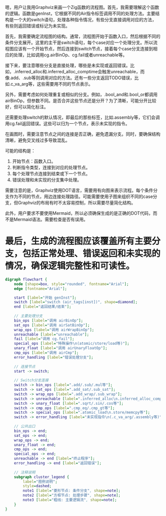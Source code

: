 嗯，用户让我用Graphviz来画一个Zig函数的流程图。首先，我需要理解这个函数的逻辑。函数是genInst，它根据不同的Air指令标签调用不同的处理方法。主要结构是一个大的switch语句，处理各种指令情况，有些分支直接调用对应的方法，有些则返回错误或标记为未实现。

首先，我需要确定流程图的结构。通常，流程图开始于函数入口，然后根据不同的条件分支展开。这里的主干是switch语句，每个case对应一个处理分支。所以流程图应该有一个开始节点，然后连接到switch节点，接着每个case分支连接到相应的处理，比如调用cg.airBinOp、cg.fail或者unreachable等。

接下来，要注意哪些分支是直接处理，哪些是未实现或返回错误。比如，.inferred_alloc和.inferred_alloc_comptime会触发unreachable，而像.add、.sub等则调用对应的方法。还有一些分支返回TODO错误，比如.c_va_arg等，这些需要用不同的节点表示。

另外，需要考虑如何处理重复或相似的分支。例如，.bool_and和.bool_or都调用airBinOp，但参数不同。是否合并这些节点还是分开？为了清晰，可能分开比较好，但可以简化标注。

还需要处理switch的默认情况，即最后的那些标签，比如.assembly等，它们会调用cg.fail返回错误。这些可以归为一个节点，表示未实现的指令。

在画图时，需要注意节点之间的连接是否正确，避免遗漏分支。同时，要确保结构清晰，避免交叉线过多导致混乱。

可能的结构是：

1. 开始节点：函数入口。
2. 判断指令类型，连接到对应的处理节点。
3. 每个处理节点连接到结束或下一个节点。
4. 错误处理和未实现的分支集中处理。

需要注意的是，Graphviz使用DOT语言，需要用有向图来表示流程。每个条件分支作为不同的节点，用边连接处理路径。可能需要使用子图来组织不同的case分支，但Graphviz的布局有时不太容易控制，所以需要尽量简化结构。

此外，用户要求不要使用Mermaid，所以必须确保生成的是正确的DOT代码，而不是Mermaid语法。需要检查是否有误用。

最后，生成的流程图应该覆盖所有主要分支，包括正常处理、错误返回和未实现的情况，确保逻辑完整性和可读性。
================================================
```dot
digraph flowchart {
    node [shape=box, style="rounded", fontname="Arial"];
    edge [fontname="Arial"];

    start [label="开始 genInst"];
    switch [label="switch (air_tags[inst])", shape=diamond];
    end [label="返回结果/结束"];
    
    // 主要处理分支
    bin_ops [label="调用 airBinOp"];
    sat_ops [label="调用 airSatBinOp"];
    wrap_ops [label="调用 airWrapBinOp"];
    unreachable [label="unreachable"];
    fail [label="调用 cg.fail"];
    special_ops [label="特殊操作\n(atomic/store/load等)"];
    unary_float [label="调用 airUnaryFloatOp"];
    cmp_ops [label="调用 airCmp"];
    error_handling [label="错误处理分支"];
    
    // 连接节点
    start -> switch;
    
    // Switch分支连接
    switch -> bin_ops [label=".add/.sub/.mul等"];
    switch -> sat_ops [label=".add_sat/.sub_sat"];
    switch -> wrap_ops [label=".add_wrap/.sub_wrap"];
    switch -> unreachable [label=".inferred_alloc\n.inferred_alloc_comptime"];
    switch -> unary_float [label=".sqrt/.sin/.cos等"];
    switch -> cmp_ops [label=".cmp_eq/.cmp_gt等"];
    switch -> special_ops [label=".atomic_load\n.store/memcpy等"];
    switch -> error_handling [label="未实现指令\n(.c_va_arg/.assembly等)"];
    
    // 公共出口
    bin_ops -> end;
    sat_ops -> end;
    wrap_ops -> end;
    unary_float -> end;
    cmp_ops -> end;
    special_ops -> end;
    unreachable -> end [label="终止程序"];
    error_handling -> end [label="返回错误"];
    
    // 注释说明
    subgraph cluster_legend {
        label="图例说明";
        style=dashed;
        note1 [label="菱形节点: 条件分支", shape=note];
        note2 [label="方框节点: 处理步骤", shape=note];
        note3 [label="粗线: 主要逻辑流", shape=note];
    }
}
```